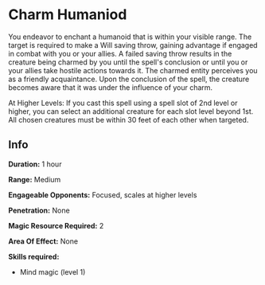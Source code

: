 # Charm Humaniod

You endeavor to enchant a humanoid that is within your visible range. The target is required to make a Will saving throw, gaining advantage if engaged in combat with you or your allies. A failed saving throw results in the creature being charmed by you until the spell's conclusion or until you or your allies take hostile actions towards it. The charmed entity perceives you as a friendly acquaintance. Upon the conclusion of the spell, the creature becomes aware that it was under the influence of your charm.

At Higher Levels: If you cast this spell using a spell slot of 2nd level or higher, you can select an additional creature for each slot level beyond 1st. All chosen creatures must be within 30 feet of each other when targeted.

## Info

**Duration:** 1 hour

**Range:** Medium

**Engageable Opponents:** Focused, scales at higher levels

**Penetration:** None

**Magic Resource Required:** 2

**Area Of Effect:** None

**Skills required:**

- Mind magic (level 1)
